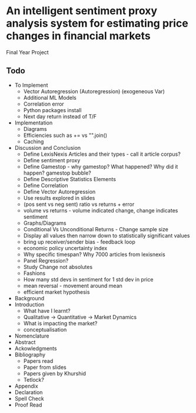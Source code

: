 # An intelligent sentiment proxy analysis system for estimating price changes in financial markets

Final Year Project

## Todo

- To Implement
  - Vector Autoregression (Autoregression) (exogeneous Var)
  - Additional ML Models
  - Correlation error
  - Python packages install
  - Next day return instead of T/F
- Implementation
  - Diagrams
  - Efficiencies such as += vs "".join()
  - Caching
- Discussion and Conclusion
  - Define LexisNexis Articles and their types - call it article corpus?
  - Define sentiment proxy
  - Define Gamestop - why gamestop? What happened? Why did it happen? gamestop bubble?
  - Define Descriptive Statistics Elements
  - Define Correlation
  - Define Vector Autoregression
  - Use results explored in slides
  - (pos sent vs neg sent) ratio vs returns + error
  - volume vs returns - volume indicated change, change indicates sentiment
  - Graphs/Diagrams
  - Conditional Vs Unconditional Returns - Change sample size
  - Display all values then narrow down to statistically significant values
  - bring up receiver/sender bias - feedback loop
  - economic policy uncertainty index
  - Why specific timespan? Why 7000 articles from lexisnexis
  - Panel Regression?
  - Study Change not absolutes
  - Fashions
  - How many std devs in sentiment for 1 std dev in price
  - mean reversal - movement around mean
  - efficient market hypothesis
- Background
- Introduction
  - What have I learnt?
  - Qualitative -> Quantitative -> Market Dynamics
  - What is impacting the market?
  - conceptualisation
- Nomenclature
- Abstract
- Ackowledgments
- Bibliography
  - Papers read
  - Paper from slides
  - Papers given by Khurshid
  - Tetlock?
- Appendix
- Declaration
- Spell Check
- Proof Read